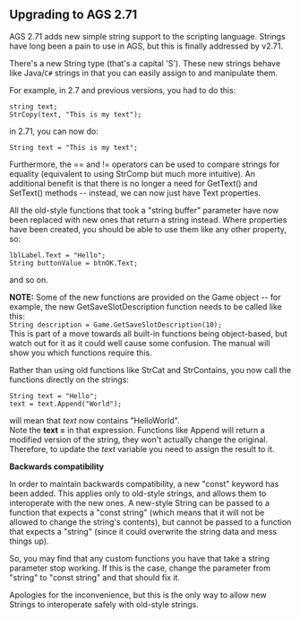 Upgrading to AGS 2.71
---------------------

AGS 2.71 adds new simple string support to the scripting language.
Strings have long been a pain to use in AGS, but this is finally
addressed by v2.71.

There's a new String type (that's a capital 'S'). These new strings
behave like Java/`C#` strings in that you can easily assign to and
manipulate them.

For example, in 2.7 and previous versions, you had to do this:

    string text;
    StrCopy(text, "This is my text");

in 2.71, you can now do:

    String text = "This is my text";

Furthermore, the == and != operators can be used to compare strings for
equality (equivalent to using StrComp but much more intuitive). An
additional benefit is that there is no longer a need for GetText() and
SetText() methods -- instead, we can now just have Text properties.

All the old-style functions that took a "string buffer" parameter have
now been replaced with new ones that return a string instead. Where
properties have been created, you should be able to use them like any
other property, so:

    lblLabel.Text = "Hello";
    String buttonValue = btnOK.Text;

and so on.

**NOTE:** Some of the new functions are provided on the Game object --
for example, the new GetSaveSlotDescription function needs to be called
like this:\
`String description = Game.GetSaveSlotDescription(10);`\
This is part of a move towards all built-in functions being
object-based, but watch out for it as it could well cause some
confusion. The manual will show you which functions require this.

Rather than using old functions like StrCat and StrContains, you now
call the functions directly on the strings:

    String text = "Hello";
    text = text.Append("World");

will mean that *text* now contains "HelloWorld".\
Note the **text =** in that expression. Functions like Append will
return a modified version of the string, they won't actually change the
original. Therefore, to update the *text* variable you need to assign
the result to it.

**Backwards compatibility**

In order to maintain backwards compatibility, a new "const" keyword has
been added. This applies only to old-style strings, and allows them to
interoperate with the new ones. A new-style String can be passed to a
function that expects a "const string" (which means that it will not be
allowed to change the string's contents), but cannot be passed to a
function that expects a "string" (since it could overwrite the string
data and mess things up).

So, you may find that any custom functions you have that take a string
parameter stop working. If this is the case, change the parameter from
"string" to "const string" and that should fix it.

Apologies for the inconvenience, but this is the only way to allow new
Strings to interoperate safely with old-style strings.
